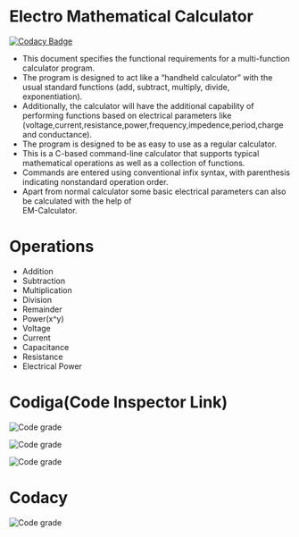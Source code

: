 # Electro Mathematical Calculator

[![Codacy Badge](https://api.codacy.com/project/badge/Grade/6bff3fe2e156459a86d888fe82416471)](https://app.codacy.com/gh/omeeom/M1_EM-Calculator_Utility?utm_source=github.com&utm_medium=referral&utm_content=omeeom/M1_EM-Calculator_Utility&utm_campaign=Badge_Grade_Settings)

* This document specifies the functional requirements for a multi-function calculator program.
* The program is designed to act like a “handheld calculator” with the usual standard functions
  (add, subtract, multiply, divide, exponentiation). 
* Additionally, the calculator will have the additional capability of performing functions based on 
  electrical parameters like (voltage,current,resistance,power,frequency,impedence,period,charge and conductance).
* The program is designed to be as easy to use as a regular calculator.
* This is a C-based command-line calculator that supports typical mathematical operations as well as a 
  collection of functions. 
* Commands are entered using conventional infix syntax, with parenthesis indicating nonstandard 
  operation order. 
* Apart from normal calculator some basic electrical parameters can also be calculated with the help of  
  EM-Calculator.

# Operations

* Addition
* Subtraction
* Multiplication
* Division
* Remainder
* Power(x^y)
* Voltage
* Current
* Capacitance
* Resistance
* Electrical Power

# Codiga(Code Inspector Link)

   ![Code grade](https://app.codiga.io/public/project/30926/M1_EM-Calculator_Utility/dashboard)

   ![Code grade](https://api.codiga.io/project/30926/status/svg)

   ![Code grade](https://api.codiga.io/project/30926/score/svg)

# Codacy

   ![Code grade](https://app.codacy.com/gh/omeeom/M1_EM-Calculator_Utility/dashboard)